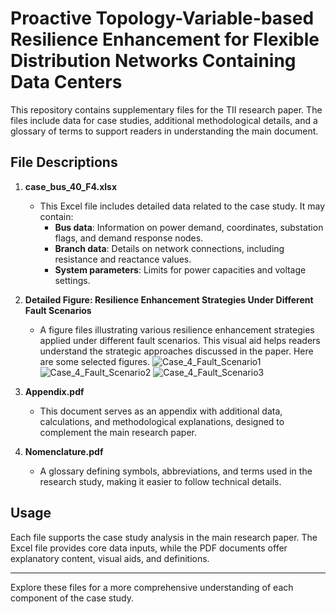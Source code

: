 # Proactive Topology-Variable-based Resilience Enhancement for Flexible Distribution Networks Containing Data Centers

This repository contains supplementary files for the TII research paper. The files include data for case studies, additional methodological details, and a glossary of terms to support readers in understanding the main document.

## File Descriptions

1. **case_bus_40_F4.xlsx**
   - This Excel file includes detailed data related to the case study. It may contain:
     - **Bus data**: Information on power demand, coordinates, substation flags, and demand response nodes.
     - **Branch data**: Details on network connections, including resistance and reactance values.
     - **System parameters**: Limits for power capacities and voltage settings.

2. **Detailed Figure: Resilience Enhancement Strategies Under Different Fault Scenarios**
   - A figure files illustrating various resilience enhancement strategies applied under different fault scenarios. This visual aid helps readers understand the strategic approaches discussed in the paper. Here are some selected figures.
![Case_4_Fault_Scenario1](https://github.com/user-attachments/assets/ab2de632-f86a-4e21-a3aa-0740abb74d89)
![Case_4_Fault_Scenario2](https://github.com/user-attachments/assets/246b8320-de4e-427d-a798-407876ce7017)
![Case_4_Fault_Scenario3](https://github.com/user-attachments/assets/06de156b-32b3-4d92-b7a1-713c3e9b6b21)



3. **Appendix.pdf**
   - This document serves as an appendix with additional data, calculations, and methodological explanations, designed to complement the main research paper.

4. **Nomenclature.pdf**
   - A glossary defining symbols, abbreviations, and terms used in the research study, making it easier to follow technical details.

## Usage

Each file supports the case study analysis in the main research paper. The Excel file provides core data inputs, while the PDF documents offer explanatory content, visual aids, and definitions.

---

Explore these files for a more comprehensive understanding of each component of the case study.
